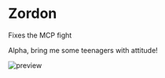 # Zordon
Fixes the MCP fight

Alpha, bring me some teenagers with attitude!



![preview](https://github.com/danimalforlife/Zordon/assets/117661382/8d567e58-e012-4848-a497-a8a1d61439cb)
